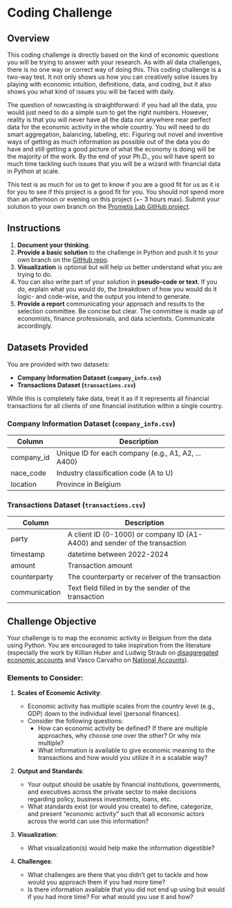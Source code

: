 
# Coding Challenge

## Overview

This coding challenge is directly based on the kind of economic questions you will be trying to answer with your research. As with all data challenges, there is no one way or correct way of doing this. This coding challenge is a two-way test. It not only shows us how you can creatively solve issues by playing with economic intuition, definitions, data, and coding, but it also shows you what kind of issues you will be faced with daily.

The question of nowcasting is straightforward: if you had all the data, you would just need to do a simple sum to get the right numbers. However, reality is that you will never have all the data nor anywhere near perfect data for the economic activity in the whole country. You will need to do smart aggregation, balancing, labeling, etc. Figuring out novel and inventive ways of getting as much information as possible out of the data you do have and still getting a good picture of what the economy is doing will be the majority of the work. By the end of your Ph.D., you will have spent so much time tackling such issues that you will be a wizard with financial data in Python at scale.

This test is as much for us to get to know if you are a good fit for us as it is for you to see if this project is a good fit for you. You should not spend more than an afternoon or evening on this project (+- 3 hours max). Submit your solution to your own branch on the [Prometis Lab GitHub project](https://github.com/PrometisLab/Coding-interview-nowcastingv2).

## Instructions

1. **Document your thinking**.
2. **Provide a basic solution** to the challenge in Python and push it to your own branch on the [GitHub repo](https://github.com/PrometisLab/Coding-interview-nowcastingv2).
3. **Visualization** is optional but will help us better understand what you are trying to do. 
4. You can also write part of your solution in **pseudo-code or text**. If you do, explain what you would do, the breakdown of how you would do it logic- and code-wise, and the output you intend to generate.
5. **Provide a report** communicating your approach and results to the selection committee. Be concise but clear. The committee is made up of economists, finance professionals, and data scientists. Communicate accordingly.

## Datasets Provided

You are provided with two datasets:
- **Company Information Dataset (`company_info.csv`)**
- **Transactions Dataset (`transactions.csv`)**

While this is completely fake data, treat it as if it represents all financial transactions for all clients of one financial institution within a single country.

### Company Information Dataset (`company_info.csv`)

| Column       | Description                                                                            |
|--------------|----------------------------------------------------------------------------------------|
| company_id   | Unique ID for each company (e.g., A1, A2, ... A400)                                     |
| nace_code    | Industry classification code (A to U)                                                  |
| location     | Province in Belgium                                                                    |

### Transactions Dataset (`transactions.csv`)

| Column         | Description                                                                                          |
|----------------|------------------------------------------------------------------------------------------------------|
| party          | A client ID (0-1000) or company ID (A1-A400) and sender of the transaction                           |
| timestamp      | datetime between 2022-2024                                                                           |
| amount         | Transaction amount                                                                                   |
| counterparty   | The counterparty or receiver of the transaction                                                      |
| communication  | Text field filled in by the sender of the transaction                                                |

## Challenge Objective

Your challenge is to map the economic activity in Belgium from the data using Python. You are encouraged to take inspiration from the literature (especially the work by Killian Huber and Ludwig Straub on [disaggregated economic accounts](https://www.disaggregatedaccounts.com/research_paper) and Vasco Carvalho on [National Accounts](http://vasco-m-carvalho.github.io/pdfs/Buda_et_al_2022_Consumption_online.pdf)).

### Elements to Consider:

1. **Scales of Economic Activity**:
   - Economic activity has multiple scales from the country level (e.g., GDP) down to the individual level (personal finances).
   - Consider the following questions:
     - How can economic activity be defined? If there are multiple approaches, why choose one over the other? Or why mix multiple?
     - What information is available to give economic meaning to the transactions and how would you utilize it in a scalable way?

2. **Output and Standards**:
   - Your output should be usable by financial institutions, governments, and executives across the private sector to make decisions regarding policy, business investments, loans, etc.
   - What standards exist (or would you create) to define, categorize, and present “economic activity” such that all economic actors across the world can use this information?

3. **Visualization**:
   - What visualization(s) would help make the information digestible?

4. **Challenges**:
   - What challenges are there that you didn’t get to tackle and how would you approach them if you had more time?
   - Is there information available that you did not end up using but would if you had more time? For what would you use it and how?
